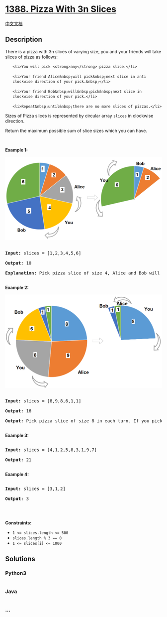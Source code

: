 # [1388. Pizza With 3n Slices](https://leetcode.com/problems/pizza-with-3n-slices)

[中文文档](/solution/1300-1399/1388.Pizza%20With%203n%20Slices/README.md)

## Description

<p>There is a pizza with 3n slices of varying size, you and your friends will take slices of pizza as follows:</p>



<ul>

	<li>You will pick <strong>any</strong> pizza slice.</li>

	<li>Your friend Alice&nbsp;will pick&nbsp;next slice in anti clockwise direction of your pick.&nbsp;</li>

	<li>Your friend Bob&nbsp;will&nbsp;pick&nbsp;next slice in clockwise direction of your pick.</li>

	<li>Repeat&nbsp;until&nbsp;there are no more slices of pizzas.</li>

</ul>



<p>Sizes of Pizza slices is represented by circular array <code>slices</code> in clockwise direction.</p>



<p>Return the maximum possible sum of slice sizes which you can have.</p>



<p>&nbsp;</p>

<p><strong>Example 1:</strong></p>


![](./images/sample_3_1723.png)

<pre>

<strong>Input:</strong> slices = [1,2,3,4,5,6]

<strong>Output:</strong> 10

<strong>Explanation:</strong> Pick pizza slice of size 4, Alice and Bob will pick slices with size 3 and 5 respectively. Then Pick slices with size 6, finally Alice and Bob will pick slice of size 2 and 1 respectively. Total = 4 + 6.

</pre>



<p><strong>Example 2:</strong></p>


![](./images/sample_4_1723.png)



<pre>

<strong>Input:</strong> slices = [8,9,8,6,1,1]

<strong>Output:</strong> 16

<strong>Output:</strong> Pick pizza slice of size 8 in each turn. If you pick slice with size 9 your partners will pick slices of size 8.

</pre>



<p><strong>Example 3:</strong></p>



<pre>

<strong>Input:</strong> slices = [4,1,2,5,8,3,1,9,7]

<strong>Output:</strong> 21

</pre>



<p><strong>Example 4:</strong></p>



<pre>

<strong>Input:</strong> slices = [3,1,2]

<strong>Output:</strong> 3

</pre>



<p>&nbsp;</p>

<p><strong>Constraints:</strong></p>



<ul>
	<li><code>1 &lt;= slices.length &lt;= 500</code></li>
	<li><code>slices.length % 3 == 0</code></li>
	<li><code>1 &lt;= slices[i] &lt;= 1000</code></li>
</ul>

## Solutions



<!-- tabs:start -->

### **Python3**


```python

```

### **Java**


```java

```

### **...**
```

```

<!-- tabs:end -->